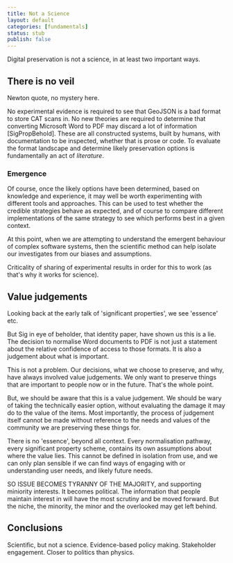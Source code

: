 ```yaml
---
title: Not a Science
layout: default
categories: [fundamentals]
status: stub
publish: false
---
```


Digital preservation is not a science, in at least two important ways.

## There is no veil ##

Newton quote, no mystery here.

No experimental evidence is required to see that GeoJSON is a bad format to store CAT scans in. No new theories are required to determine that converting Microsoft Word to PDF may discard a lot of information [SigPropBehold]. These are all constructed systems, built by humans, with documentation to be inspected, whether that is prose or code. To evaluate the format landscape and determine likely preservation options is fundamentally an act of _literature_.


### Emergence ###

Of course, once the likely options have been determined, based on knowledge and experience, it may well be worth experimenting with different tools and approaches. This can be used to test whether the credible strategies behave as expected, and of course to compare different implementations of the same strategy to see which performs best in a given context.

At this point, when we are attempting to understand the emergent behaviour of complex software systems, then the scientific method can help isolate our investigates from our biases and assumptions. 

Criticality of sharing of experimental results in order for this to work (as that's why it works for science).


## Value judgements ##

Looking back at the early talk of 'significant properties', we see 'essence' etc.

But Sig in eye of beholder, that identity paper, have shown us this is a lie. The decision to normalise Word documents to PDF is not just a statement about the relative confidence of access to those formats. It is also a judgement about what is important.

This is not a problem. Our decisions, what we choose to preserve, and why, have always involved value judgements. We only want to preserve things that are important to people now or in the future. That's the whole point.

But, we should be aware that this is a value judgement. We should be wary of taking the technically easier option, without evaluating the damage it may do to the value of the items. Most importantly, the process of judgement itself cannot be made without reference to the needs and values of the community we are preserving these things for.

There is no 'essence', beyond all context. Every normalisation pathway, every significant property scheme, contains its own assumptions about where the value lies. This cannot be defined in isolation from use, and we can only plan sensible if we can find ways of engaging with or understanding user needs, and likely future needs.

SO ISSUE BECOMES TYRANNY OF THE MAJORITY, and supporting miniority interests. It becomes political. The information that people maintain interest in will have the most scrutiny and be moved forward. But the niche, the minority, the minor and the overlooked may get left behind.


## Conclusions ##

Scientific, but not a science. Evidence-based policy making. Stakeholder engagement. Closer to politics than physics.

